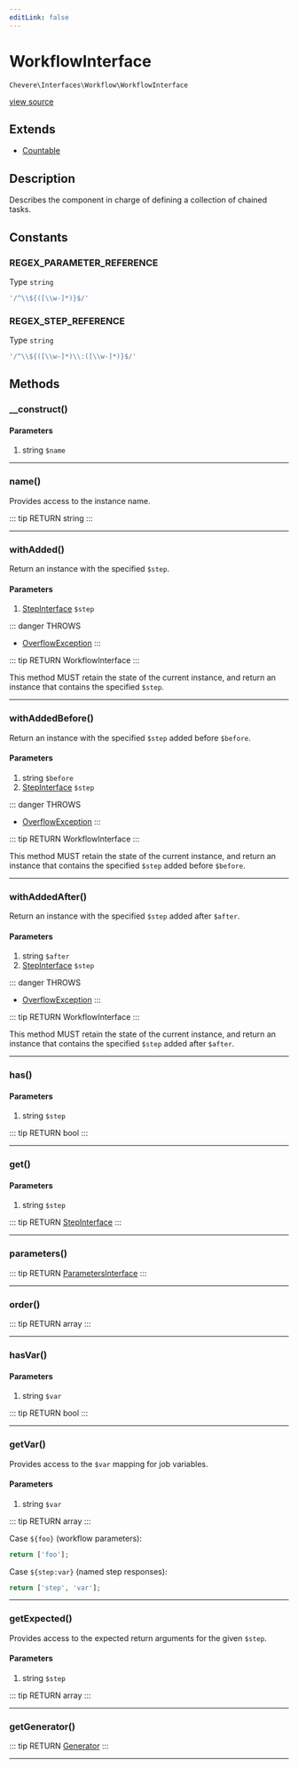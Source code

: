 ```yaml
---
editLink: false
---
```


# WorkflowInterface

`Chevere\Interfaces\Workflow\WorkflowInterface`

[view source](https://github.com/chevere/chevere/blob/master/src/Chevere/Interfaces/Workflow/WorkflowInterface.php)

## Extends

- [Countable](https://www.php.net/manual/class.countable)

## Description

Describes the component in charge of defining a collection of chained tasks.

## Constants

### REGEX_PARAMETER_REFERENCE

Type `string`

```php
'/^\\${([\\w-]*)}$/'
```

### REGEX_STEP_REFERENCE

Type `string`

```php
'/^\\${([\\w-]*)\\:([\\w-]*)}$/'
```

## Methods

### __construct()

#### Parameters

1. string `$name`

---

### name()

Provides access to the instance name.

::: tip RETURN
string
:::

---

### withAdded()

Return an instance with the specified `$step`.

#### Parameters

1. [StepInterface](./StepInterface.md) `$step`

::: danger THROWS
- [OverflowException](../../Exceptions/Core/OverflowException.md) 
:::

::: tip RETURN
WorkflowInterface
:::

This method MUST retain the state of the current instance, and return
an instance that contains the specified `$step`.

---

### withAddedBefore()

Return an instance with the specified `$step` added before `$before`.

#### Parameters

1. string `$before`
2. [StepInterface](./StepInterface.md) `$step`

::: danger THROWS
- [OverflowException](../../Exceptions/Core/OverflowException.md) 
:::

::: tip RETURN
WorkflowInterface
:::

This method MUST retain the state of the current instance, and return
an instance that contains the specified `$step` added before `$before`.

---

### withAddedAfter()

Return an instance with the specified `$step` added after `$after`.

#### Parameters

1. string `$after`
2. [StepInterface](./StepInterface.md) `$step`

::: danger THROWS
- [OverflowException](../../Exceptions/Core/OverflowException.md) 
:::

::: tip RETURN
WorkflowInterface
:::

This method MUST retain the state of the current instance, and return
an instance that contains the specified `$step` added after `$after`.

---

### has()

#### Parameters

1. string `$step`

::: tip RETURN
bool
:::

---

### get()

#### Parameters

1. string `$step`

::: tip RETURN
[StepInterface](./StepInterface.md)
:::

---

### parameters()

::: tip RETURN
[ParametersInterface](../Parameter/ParametersInterface.md)
:::

---

### order()

::: tip RETURN
array
:::

---

### hasVar()

#### Parameters

1. string `$var`

::: tip RETURN
bool
:::

---

### getVar()

Provides access to the `$var` mapping for job variables.

#### Parameters

1. string `$var`

::: tip RETURN
array
:::

Case `${foo}` (workflow parameters):

```php
return ['foo'];
```

Case `${step:var}` (named step responses):

```php
return ['step', 'var'];
```

---

### getExpected()

Provides access to the expected return arguments for the given `$step`.

#### Parameters

1. string `$step`

::: tip RETURN
array
:::

---

### getGenerator()

::: tip RETURN
[Generator](https://www.php.net/manual/class.generator)
:::

---
